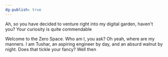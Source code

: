 ```yaml
---
dg-publish: true
---
```

Ah, so you have decided to venture right into my digital garden, haven't you? Your curiosity is quite commendable

Welcome to the Zero Space. Who am I, you ask? Oh yeah, where are my manners. I am Tushar, an aspiring engineer by day, and an absurd walnut by night. Does that tickle your fancy? Well then